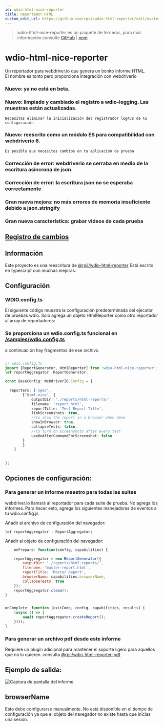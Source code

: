 ```yaml
---
id: wdio-html-nice-reporter
title: Reportador HTML
custom_edit_url: https://github.com/rpii/wdio-html-reporter/edit/master/README.md
---
```



> wdio-html-nice-reporter es un paquete de terceros, para más información consulte [GitHub](https://github.com/rpii/wdio-html-reporter) | [npm](https://www.npmjs.com/package/wdio-html-nice-reporter)
 # wdio-html-nice-reporter

Un reportador para webdriver.io que genera un bonito informe HTML.  
El nombre es tonto pero proporciona integración con webdriverio

### Nuevo: ya no está en beta.

### Nuevo: limpiado y cambiado el registro a wdio-logging. Las muestras están actualizadas.
    Necesitas eliminar la inicialización del registrador log4Js de tu configuración

### Nuevo: reescrito como un módulo ES para compatibilidad con webdriverio 8.
    Es posible que necesites cambios en tu aplicación de prueba

### Corrección de error: webdriverio se cerraba en medio de la escritura asíncrona de json.

### Corrección de error: la escritura json no se esperaba correctamente

### Gran nueva mejora: no más errores de memoria insuficiente debido a json.stringify

### Gran nueva característica: grabar videos de cada prueba


## [Registro de cambios](https://github.com/rpii/wdio-html-reporter/blob/master/changes.md)

## Información

Este proyecto es una reescritura de [@rpii/wdio-html-reporter](https://www.npmjs.com/package/wdio-html-reporter)
Está escrito en typescript con muchas mejoras.



## Configuración

### WDIO.config.ts

El siguiente código muestra la configuración predeterminada del ejecutor de pruebas wdio. Solo agrega un objeto HtmlReporter como otro reportador al array de reportadores:

### Se proporciona un wdio.config.ts funcional en [/samples/wdio.config.ts](https://github.com/rpii/wdio-html-reporter/blob/master//samples/wdio.config.ts)

a continuación hay fragmentos de ese archivo.

```typescript

// wdio.config.ts
import {ReportGenerator, HtmlReporter} from 'wdio-html-nice-reporter';
let reportAggregator: ReportGenerator;

const BaseConfig: WebdriverIO.Config = {
    
  reporters: ['spec',
        ["html-nice", {
            outputDir: './reports/html-reports/',
            filename: 'report.html',
            reportTitle: 'Test Report Title',
            linkScreenshots: true,
            //to show the report in a browser when done
            showInBrowser: true,
            collapseTests: false,
            //to turn on screenshots after every test
            useOnAfterCommandForScreenshot: false
        }
        ]
    ]
    
 
};
```
## Opciones de configuración:
  
### Para generar un informe maestro para todas las suites

webdriver.io llamará al reportador para cada suite de prueba. No agrega los informes. Para hacer esto, agrega los siguientes manejadores de eventos a tu wdio.config.js

Añadir al archivo de configuración del navegador:
```
let reportAggregator : ReportAggregator;
```
Añadir al objeto de configuración del navegador:
```javascript
    onPrepare: function(config, capabilities) {

    reportAggregator = new ReportGenerator({
        outputDir: './reports/html-reports/',
        filename: 'master-report.html',
        reportTitle: 'Master Report',
        browserName: capabilities.browserName,
        collapseTests: true
    });
    reportAggregator.clean();
}


onComplete: function (exitCode, config, capabilities, results) {
    (async () => {
        await reportAggregator.createReport();
    })();
}


``` 


  
### Para generar un archivo pdf desde este informe

Requiere un plugin adicional para mantener el soporte ligero para aquellos que no lo quieren.
consulta [@rpii/wdio-html-reporter-pdf](https://www.npmjs.com/package/@rpii/wdio-html-reporter-pdf)


## Ejemplo de salida:

![Captura de pantalla del informe](https://github.com/rpii/wdio-html-reporter/blob/master/TestReport.png)

## browserName

Esto debe configurarse manualmente. No está disponible en el tiempo de configuración ya que el objeto del navegador no existe hasta que inicias una sesión.